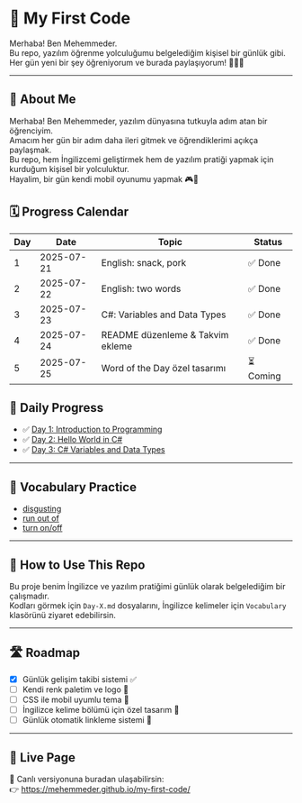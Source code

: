 # 🚀 My First Code

Merhaba! Ben Mehemmeder.  
Bu repo, yazılım öğrenme yolculuğumu belgelediğim kişisel bir günlük gibi.  
Her gün yeni bir şey öğreniyorum ve burada paylaşıyorum! 👨‍💻✨

---

## 📇 About Me

Merhaba! Ben Mehemmeder, yazılım dünyasına tutkuyla adım atan bir öğrenciyim.  
Amacım her gün bir adım daha ileri gitmek ve öğrendiklerimi açıkça paylaşmak.  
Bu repo, hem İngilizcemi geliştirmek hem de yazılım pratiği yapmak için kurduğum kişisel bir yolculuktur.  
Hayalim, bir gün kendi mobil oyunumu yapmak 🎮🚀

## 🗓️ Progress Calendar

| Day | Date       | Topic                             | Status   |
|-----|------------|-----------------------------------|----------|
| 1   | 2025-07-21 | English: snack, pork              | ✅ Done  |
| 2   | 2025-07-22 | English: two words                | ✅ Done  |
| 3   | 2025-07-23 | C#: Variables and Data Types      | ✅ Done  |
| 4   | 2025-07-24 | README düzenleme & Takvim ekleme  | ✅ Done  |
| 5   | 2025-07-25 | Word of the Day özel tasarımı     | ⏳ Coming |

## 📅 Daily Progress

- ✅ [Day 1: Introduction to Programming](Day-1.md)
- ✅ [Day 2: Hello World in C#](Day-2.md)
- ✅ [Day 3: C# Variables and Data Types](Day-3.md)

---

## 📘 Vocabulary Practice

- [disgusting](vocabulary/disgusting.md)
- [run out of](vocabulary/run-out-of.md)
- [turn on/off](vocabulary/turn-on-off.md)

---

## 📌 How to Use This Repo

Bu proje benim İngilizce ve yazılım pratiğimi günlük olarak belgelediğim bir çalışmadır.  
Kodları görmek için `Day-X.md` dosyalarını, İngilizce kelimeler için `Vocabulary` klasörünü ziyaret edebilirsin.

---

## 🛣️ Roadmap

- [x] Günlük gelişim takibi sistemi ✅  
- [ ] Kendi renk paletim ve logo 🎨  
- [ ] CSS ile mobil uyumlu tema 📱  
- [ ] İngilizce kelime bölümü için özel tasarım 📘  
- [ ] Günlük otomatik linkleme sistemi 🔗

---

## 🔗 Live Page

📲 Canlı versiyonuna buradan ulaşabilirsin:  
👉 https://mehemmeder.github.io/my-first-code/
